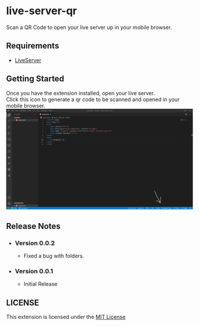 # live-server-qr
Scan a QR Code to open your live server up in your mobile browser.



## Requirements

* [LiveServer](https://marketplace.visualstudio.com/items?itemName=ritwickdey.LiveServer)


## Getting Started
Once you have the extension installed, open your live server.  
Click this icon to generate a qr code to be scanned and opened in your mobile browser.
![extension ui](getting_started.png)


## Release Notes

* ### Version 0.0.2
  * Fixed a bug with folders.
* ### Version 0.0.1
  * Initial Release



## LICENSE
This extension is licensed under the [MIT License](LICENSE)